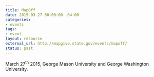 ```yaml
---
title: MapOff
date: 2015-03-27 00:00:00 -04:00
categories:
- events
tags:
- event
layout: resource
external_url: http://mapgive.state.gov/events/mapoff/
status: past
---
```


March 27<sup>th</sup> 2015, George Mason University and George Washington University.
